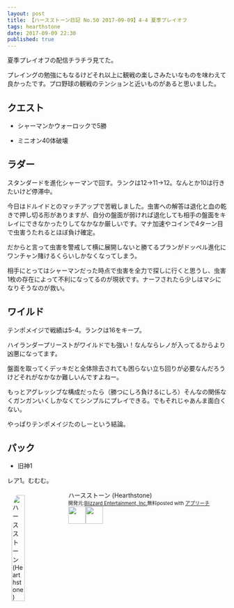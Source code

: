 ```yaml
---
layout: post
title: 【ハースストーン日記 No.50 2017-09-09】4-4 夏季プレイオフ
tags: hearthstone
date: 2017-09-09 22:30
published: true
---
```


夏季プレイオフの配信チラチラ見てた。

プレイングの勉強にもなるけどそれ以上に観戦の楽しさみたいなものを味わえて良かったです。プロ野球の観戦のテンションと近いものがあると思いました。

## クエスト
* シャーマンかウォーロックで5勝

* ミニオン40体破壊

## ラダー
スタンダードを進化シャーマンで回す。ランクは12→11→12。なんとか10は行きたいけど停滞中。

今日はドルイドとのマッチアップで苦戦しました。虫害への解答は退化と血の乾きで押し切る形がありますが、自分の盤面が弱ければ退化しても相手の盤面をキレイにできなかったりしてなかなか厳しいです。マナ加速やコインで4ターン目で虫害うたれるとほぼ負け確定。

だからと言って虫害を警戒して横に展開しないと勝てるプランがドッペル進化にワンチャン賭けるくらいしかなくなってしまう。

相手にとってはシャーマンだった時点で虫害を全力で探しに行くと思うし、虫害1枚の存在によって不利になってるのが現状です。ナーフされたら少しはマシになりそうなのが救い。

## ワイルド
テンポメイジで戦績は5-4。ランクは16をキープ。

ハイランダープリーストがワイルドでも強い！なんならレノが入ってるからより凶悪になってます。

盤面を取ってくデッキだと全体除去されても困らない立ち回りが必要なんだろうけどそれがなかなか難しいんですよねー。

もっとアグレッシブな構成だったら（勝つにしろ負けるにしろ）そんなの関係なくガンガンいくしかなくてシンプルにプレイできる。でもそれじゃあんま面白くない。

やっぱりテンポメイジたのしーという結論。

## パック
* 旧神1

レア1。むむむ。


<div id="appreach-box" style="text-align:left;"><img id="appreach-image" src="https://lh6.ggpht.com/J-_wYHXVmR86Mvq6KNHiSvR0T3WH4wHgVC0OLQEIa1FHVbXARD0zafLA8JEUjo-CqDw=w170" alt="ハースストーン (Hearthstone)" style="float:left; margin:10px; width:25%; max-width:120px; border-radius:10%;"><div class="appreach-info" style="margin: 10px;"><div id="appreach-appname">ハースストーン (Hearthstone)</div><div id="appreach-developer" style="font-size:80%; display:inline-block; _display:inline;">開発元:<a id="appreach-developerurl" href="https://itunes.apple.com/jp/developer/blizzard-entertainment-inc/id306862900?uo=4" target="_blank" rel="nofollow">Blizzard Entertainment, Inc.</a></div><div id="appreach-price" style="font-size:80%; display:inline-block; _display:inline;">無料</div><div class="appreach-powered" style="font-size:80%; display:inline-block; _display:inline;">posted with <a href="http://mama-hack.com/app-reach/" title="アプリーチ" target="_blank" rel="nofollow">アプリーチ</a></div><div class="appreach-links" style="float: left;"><div id="appreach-itunes-link" style="display: inline-block; _display: inline;"><a id="appreach-itunes" href="https://itunes.apple.com/jp/app/%E3%83%8F%E3%83%BC%E3%82%B9%E3%82%B9%E3%83%88%E3%83%BC%E3%83%B3-hearthstone/id625257520?mt=8&amp;uo=4&amp;at=10l4wP" target="_blank" rel="nofollow"><img src="https://nabettu.github.io/appreach/img/itune_ja.svg" style="height:40px;"></a></div><div id="appreach-gplay-link" style="display:inline-block; _display:inline;"><a id="appreach-gplay" href="https://play.google.com/store/apps/details?id=com.blizzard.wtcg.hearthstone" target="_blank" rel="nofollow"><img src="https://nabettu.github.io/appreach/img/gplay_ja.png" style="height:40px;"></a></div></div></div><div class="appreach-footer" style="margin-bottom:10px; clear: left;"></div></div>